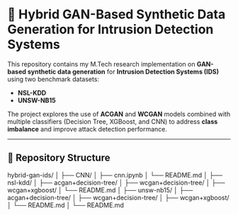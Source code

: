 # 🧠 Hybrid GAN-Based Synthetic Data Generation for Intrusion Detection Systems

This repository contains my M.Tech research implementation on **GAN-based synthetic data generation** for **Intrusion Detection Systems (IDS)** using two benchmark datasets:
- **NSL-KDD**
- **UNSW-NB15**

The project explores the use of **ACGAN** and **WCGAN** models combined with multiple classifiers (Decision Tree, XGBoost, and CNN) to address **class imbalance** and improve attack detection performance.

---

## 📂 Repository Structure
hybrid-gan-ids/
│
├── CNN/
│ ├── cnn.ipynb
│ └── README.md
│
├── nsl-kdd/
│ ├── acgan+decision-tree/
│ ├── wcgan+decision-tree/
│ ├── wcgan+xgboost/
│ └── README.md
│
├── unsw-nb15/
│ ├── acgan+decision-tree/
│ ├── wcgan+decision-tree/
│ ├── wcgan+xgboost/
│ └── README.md
│
└── README.md
